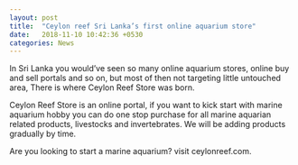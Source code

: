 ```yaml
---
layout: post
title:  "Ceylon reef Sri Lanka’s first online aquarium store"
date:   2018-11-10 10:42:36 +0530
categories: News
---
```


In Sri Lanka you would’ve seen so many online aquarium stores, online buy and sell portals and so on, but most of then not targeting little untouched area, There is where Ceylon Reef Store was born.

Ceylon Reef Store is an online portal, if you want to kick start with marine aquarium hobby you can do one stop purchase for all marine aquarian related products, livestocks and invertebrates. We will be adding products gradually by time.

Are you looking to start a marine aquarium? visit ceylonreef.com.